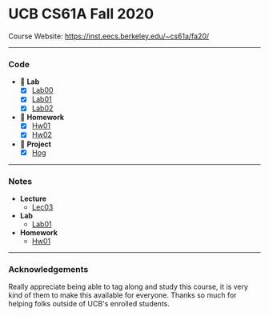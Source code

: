 # UCB CS61A Fall 2020
Course Website: https://inst.eecs.berkeley.edu/~cs61a/fa20/

---
### Code
- 🔴 **Lab**
  - [x] [Lab00](./lab/lab00/lab00.py)
  - [x] [Lab01](./lab/lab01/lab01.py)
  - [x] [Lab02](./lab/lab02/lab02.py)
- 🔴 **Homework**
  - [x] [Hw01](./homework/hw01/hw01.py)
  - [x] [Hw02](./homework/hw02/hw02.py)
- 🔴 **Project**
  - [x] [Hog](./project/hog/hog.py)
---

### Notes
- **Lecture**
    - [Lec03](./notes/lecture/lec03.md)
- **Lab**
    - [Lab01](./notes/lab/lab01.md)
- **Homework**
    - [Hw01](./notes/homework/hw01.md)

---
### Acknowledgements 
 Really appreciate being able to tag along and study this course, it is very kind of them to make this available for everyone. Thanks so much for helping folks outside of UCB's enrolled students.
